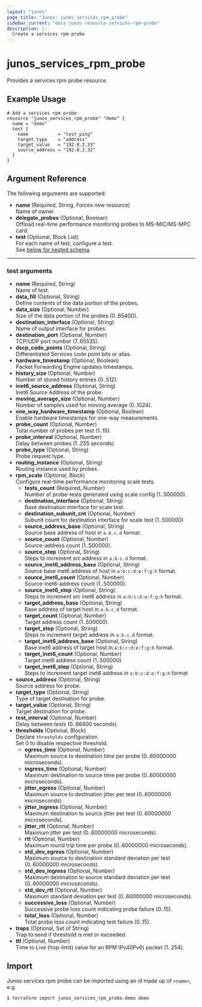 ```yaml
---
layout: "junos"
page_title: "Junos: junos_services_rpm_probe"
sidebar_current: "docs-junos-resource-services-rpm-probe"
description: |-
  Create a services rpm probe
---
```


# junos_services_rpm_probe

Provides a services rpm probe resource.

## Example Usage

```hcl
# Add a services rpm probe
resource "junos_services_rpm_probe" "demo" {
  name = "demo"
  test {
    name           = "test_ping"
    target_type    = "address"
    target_value   = "192.0.2.33"
    source_address = "192.0.2.32"
  }
}
```

## Argument Reference

The following arguments are supported:

- **name** (Required, String, Forces new resource)  
  Name of owner.
- **delegate_probes** (Optional, Boolean)  
  Offload real-time performance monitoring probes to MS-MIC/MS-MPC card.
- **test** (Optional, Block List)  
  For each name of test, configure a test.  
  See [below for nested schema](#test-arguments).

---

### test arguments

- **name** (Required, String)  
  Name of test.
- **data_fill** (Optional, String)  
  Define contents of the data portion of the probes.
- **data_size** (Optional, Number)  
  Size of the data portion of the probes (0..65400).
- **destination_interface** (Optional, String)  
  Name of output interface for probes.
- **destination_port** (Optional, Number)  
  TCP/UDP port number (7..65535).
- **dscp_code_points** (Optional, String)  
  Differentiated Services code point bits or alias.
- **hardware_timestamp** (Optional, Boolean)  
  Packet Forwarding Engine updates timestamps.
- **history_size** (Optional, Number)  
  Number of stored history entries (0..512).
- **inet6_source_address** (Optional, String)  
  Inet6 Source Address of the probe.
- **moving_average_size** (Optional, Number)  
  Number of samples used for moving average (0..1024).
- **one_way_hardware_timestamp** (Optional, Boolean)  
  Enable hardware timestamps for one-way measurements.
- **probe_count** (Optional, Number)  
  Total number of probes per test (1..15).
- **probe_interval** (Optional, Number)  
  Delay between probes (1..255 seconds).
- **probe_type** (Optional, String)  
  Probe request type.
- **routing_instance** (Optional, String)  
  Routing instance used by probes.
- **rpm_scale** (Optional, Block)  
  Configure real-time performance monitoring scale tests.
  - **tests_count** (Required, Number)  
    Number of probe-tests generated using scale config (1..500000).
  - **destination_interface** (Optional, String)  
    Base destination interface for scale test.
  - **destination_subunit_cnt** (Optional, Number)  
    Subunit count for destination interface for scale test (1..500000)
  - **source_address_base** (Optional, String)  
    Source base address of host in `a.b.c.d` format.
  - **source_count** (Optional, Number)  
    Source-address count (1..500000).
  - **source_step** (Optional, String)  
    Steps to increment src address in `a.b.c.d` format.
  - **source_inet6_address_base** (Optional, String)  
    Source base inet6 address of host in `a:b:c:d:e:f:g:h` format.
  - **source_inet6_count** (Optional, Number)  
    Source-inet6-address count (1..500000).
  - **source_inet6_step** (Optional, String)  
    Steps to increment src inet6 address in `a:b:c:d:e:f:g:h` format.
  - **target_address_base** (Optional, String)  
    Base address of target host in `a.b.c.d` format.
  - **target_count** (Optional, Number)  
    Target address count (1..500000).
  - **target_step** (Optional, String)  
    Steps to increment target address in `a.b.c.d` format.
  - **target_inet6_address_base** (Optional, String)  
    Base inet6 address of target host in `a:b:c:d:e:f:g:h` format.
  - **target_inet6_count** (Optional, Number)  
    Target inet6 address count (1..500000)
  - **target_inet6_step** (Optional, String)  
    Steps to increment target inet6 address in `a:b:c:d:e:f:g:h` format
- **source_address** (Optional, String)  
  Source address for probe.
- **target_type** (Optional, String)  
  Type of target destination for probe.
- **target_value** (Optional, String)  
  Target destination for probe.
- **test_interval** (Optional, Number)  
  Delay between tests (0..86400 seconds).
- **thresholds** (Optional, Block)  
  Declare `thresholds` configuration.  
  Set 0 to disable respective threshold.
  - **egress_time** (Optional, Number)  
    Maximum source to destination time per probe (0..60000000 microseconds).
  - **ingress_time** (Optional, Number)  
    Maximum destination to source time per probe (0..60000000 microseconds).
  - **jitter_egress** (Optional, Number)  
    Maximum source to destination jitter per test (0..60000000 microseconds).
  - **jitter_ingress** (Optional, Number)  
    Maximum destination to source jitter per test (0..60000000 microseconds).
  - **jitter_rtt** (Optional, Number)  
    Maximum jitter per test (0..60000000 microseconds).
  - **rtt** (Optional, Number)  
    Maximum round trip time per probe (0..60000000 microseconds).
  - **std_dev_egress** (Optional, Number)  
    Maximum source to destination standard deviation per test (0..60000000 microseconds).
  - **std_dev_ingress** (Optional, Number)  
    Maximum destination to source standard deviation per test (0..60000000 microseconds).
  - **std_dev_rtt** (Optional, Number)  
    Maximum standard deviation per test (0..60000000 microseconds).
  - **successive_loss** (Optional, Number)  
    Successive probe loss count indicating probe failure (0..15).
  - **total_loss** (Optional, Number)  
    Total probe loss count indicating test failure (0..15).
- **traps** (Optional, Set of String)  
  Trap to send if threshold is met or exceeded.
- **ttl** (Optional, Number)  
  Time to Live (hop-limit) value for an RPM IPv4(IPv6) packet (1..254).

## Import

Junos services rpm probe can be imported using an id made up of `<name>`, e.g.

```shell
$ terraform import junos_services_rpm_probe.demo demo
```
